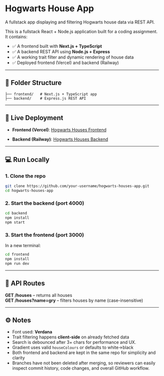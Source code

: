# Hogwarts House App
A fullstack app displaying and filtering Hogwarts house data via REST API.

This is a fullstack React + Node.js application built for a coding assignment.  
It contains:

- ✅ A frontend built with **Next.js + TypeScript**
- ✅ A backend REST API using **Node.js + Express**
- ✅ A working trait filter and dynamic rendering of house data
- ✅ Deployed frontend (Vercel) and backend (Railway)

---

## 📁 Folder Structure

```hogwarts-houses-app/
├── frontend/   # Next.js + TypeScript app
├── backend/    # Express.js REST API
```
---

## 🚀 Live Deployment

- **Frontend (Vercel)**: [Hogwarts Houses Frontend](http://hogwarts-houses-app.vercel.app/)

- **Backend (Railway)**: [Hogwarts Houses Backend](https://hogwarts-houses-app-production.up.railway.app/houses)

---

## 💻 Run Locally

### 1. Clone the repo
```bash
git clone https://github.com/your-username/hogwarts-houses-app.git
cd hogwarts-houses-app
```

### 2. Start the backend (port 4000)
```bash
cd backend
npm install
npm start
```

### 3. Start the frontend (port 3000)
In a new terminal:
```bash
cd frontend
npm install
npm run dev
```

---

## 🔁 API Routes

**GET /houses** – returns all houses  
**GET /houses?name=gry** – filters houses by name (case-insensitive)

---

## ⚙️ Notes

- Font used: **Verdana**
- Trait filtering happens **client-side** on already fetched data
- Search is debounced after 3+ chars for performance and UX.
- Gradient uses valid `houseColours` or defaults to white→black
- Both frontend and backend are kept in the same repo for simplicity and clarity
- Branches have not been deleted after merging, so reviewers can easily inspect commit history, code changes, and overall GitHub workflow.
